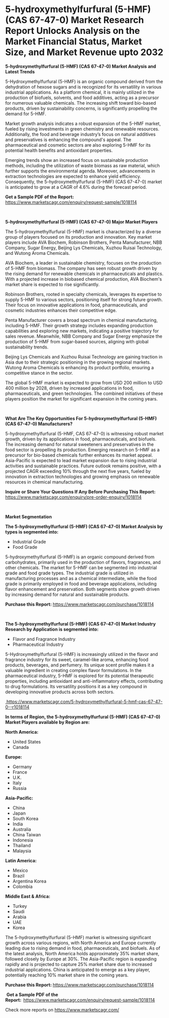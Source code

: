 <p><h1>5-hydroxymethylfurfural (5-HMF) (CAS 67-47-0) Market Research Report Unlocks Analysis on the Market Financial Status, Market Size, and Market Revenue upto 2032</h1></p><p><strong>5-hydroxymethylfurfural (5-HMF) (CAS 67-47-0) Market Analysis and Latest Trends</strong></p>
<p><p>5-Hydroxymethylfurfural (5-HMF) is an organic compound derived from the dehydration of hexose sugars and is recognized for its versatility in various industrial applications. As a platform chemical, it is mainly utilized in the production of biofuels, solvents, and food additives, acting as a precursor for numerous valuable chemicals. The increasing shift toward bio-based products, driven by sustainability concerns, is significantly propelling the demand for 5-HMF.</p><p>Market growth analysis indicates a robust expansion of the 5-HMF market, fueled by rising investments in green chemistry and renewable resources. Additionally, the food and beverage industry’s focus on natural additives and preservatives is enhancing the compound's appeal. The pharmaceutical and cosmetic sectors are also exploring 5-HMF for its potential health benefits and antioxidant properties.</p><p>Emerging trends show an increased focus on sustainable production methods, including the utilization of waste biomass as raw material, which further supports the environmental agenda. Moreover, advancements in extraction technologies are expected to enhance yield efficiency. Consequently, the 5-hydroxymethylfurfural (5-HMF) (CAS 67-47-0) market is anticipated to grow at a CAGR of 4.6% during the forecast period.</p></p>
<p><strong>Get a Sample PDF of the Report:&nbsp;</strong> <a href="https://www.marketscagr.com/enquiry/request-sample/1018114?utm_campaign=2941&utm_medium=2&utm_source=Github&utm_content=ia&utm_term=21032025&utm_id=5-hydroxymethylfurfural-5-hmf-cas-67-47-0">https://www.marketscagr.com/enquiry/request-sample/1018114</a></p>
<p>&nbsp;</p>
<p><strong>5-hydroxymethylfurfural (5-HMF) (CAS 67-47-0) Major Market Players</strong></p>
<p><p>The 5-hydroxymethylfurfural (5-HMF) market is characterized by a diverse group of players focused on its production and innovation. Key market players include AVA Biochem, Robinson Brothers, Penta Manufacturer, NBB Company, Sugar Energy, Beijing Lys Chemicals, Xuzhou Ruisai Technology, and Wutong Aroma Chemicals.</p><p>AVA Biochem, a leader in sustainable chemistry, focuses on the production of 5-HMF from biomass. The company has seen robust growth driven by the rising demand for renewable chemicals in pharmaceuticals and plastics. With a projected increase in biobased chemical production, AVA Biochem's market share is expected to rise significantly.</p><p>Robinson Brothers, rooted in specialty chemicals, leverages its expertise to supply 5-HMF to various sectors, positioning itself for strong future growth. Their focus on innovative applications in food, pharmaceuticals, and cosmetic industries enhances their competitive edge.</p><p>Penta Manufacturer covers a broad spectrum in chemical manufacturing, including 5-HMF. Their growth strategy includes expanding production capabilities and exploring new markets, indicating a positive trajectory for sales revenue. Meanwhile, NBB Company and Sugar Energy emphasize the production of 5-HMF from sugar-based sources, aligning with global sustainability trends.</p><p>Beijing Lys Chemicals and Xuzhou Ruisai Technology are gaining traction in Asia due to their strategic positioning in the growing regional markets. Wutong Aroma Chemicals is enhancing its product portfolio, ensuring a competitive stance in the sector.</p><p>The global 5-HMF market is expected to grow from USD 200 million to USD 400 million by 2028, driven by increased applications in food, pharmaceuticals, and green technologies. The combined initiatives of these players position the market for significant expansion in the coming years.</p></p>
<p>&nbsp;</p>
<p><strong>What Are The Key Opportunities For 5-hydroxymethylfurfural (5-HMF) (CAS 67-47-0) Manufacturers?</strong></p>
<p><p>5-hydroxymethylfurfural (5-HMF, CAS 67-47-0) is witnessing robust market growth, driven by its applications in food, pharmaceuticals, and biofuels. The increasing demand for natural sweeteners and preservatives in the food sector is propelling its production. Emerging research on 5-HMF as a precursor for bio-based chemicals further enhances its market appeal. Asia-Pacific is expected to lead market expansion due to rising industrial activities and sustainable practices. Future outlook remains positive, with a projected CAGR exceeding 10% through the next five years, fueled by innovation in extraction technologies and growing emphasis on renewable resources in chemical manufacturing.</p></p>
<p><strong>Inquire or Share Your Questions If Any Before Purchasing This Report:</strong> <a href="https://www.marketscagr.com/enquiry/pre-order-enquiry/1018114?utm_campaign=2941&utm_medium=2&utm_source=Github&utm_content=ia&utm_term=21032025&utm_id=5-hydroxymethylfurfural-5-hmf-cas-67-47-0">https://www.marketscagr.com/enquiry/pre-order-enquiry/1018114</a></p>
<p>&nbsp;</p>
<p><strong>Market Segmentation</strong></p>
<p><strong>The 5-hydroxymethylfurfural (5-HMF) (CAS 67-47-0) Market Analysis by types is segmented into:</strong></p>
<p><ul><li>Industrial Grade</li><li>Food Grade</li></ul></p>
<p><p>5-hydroxymethylfurfural (5-HMF) is an organic compound derived from carbohydrates, primarily used in the production of flavors, fragrances, and other chemicals. The market for 5-HMF can be segmented into industrial grade and food grade types. The industrial grade is utilized in manufacturing processes and as a chemical intermediate, while the food grade is primarily employed in food and beverage applications, including flavor enhancement and preservation. Both segments show growth driven by increasing demand for natural and sustainable products.</p></p>
<p><strong>Purchase this Report:&nbsp;</strong><a href="https://www.marketscagr.com/purchase/1018114?utm_campaign=2941&utm_medium=2&utm_source=Github&utm_content=ia&utm_term=21032025&utm_id=5-hydroxymethylfurfural-5-hmf-cas-67-47-0">https://www.marketscagr.com/purchase/1018114</a></p>
<p>&nbsp;</p>
<p><strong>The 5-hydroxymethylfurfural (5-HMF) (CAS 67-47-0) Market Industry Research by Application is segmented into:</strong></p>
<p><ul><li>Flavor and Fragrance Industry</li><li>Pharmaceutical Industry</li></ul></p>
<p><p>5-Hydroxymethylfurfural (5-HMF) is increasingly utilized in the flavor and fragrance industry for its sweet, caramel-like aroma, enhancing food products, beverages, and perfumery. Its unique scent profile makes it a valuable ingredient in creating complex flavor formulations. In the pharmaceutical industry, 5-HMF is explored for its potential therapeutic properties, including antioxidant and anti-inflammatory effects, contributing to drug formulations. Its versatility positions it as a key compound in developing innovative products across both sectors.</p></p>
<p><a href="https://www.marketscagr.com/5-hydroxymethylfurfural-5-hmf-cas-67-47-0--r1018114?utm_campaign=2941&utm_medium=2&utm_source=Github&utm_content=ia&utm_term=21032025&utm_id=5-hydroxymethylfurfural-5-hmf-cas-67-47-0">&nbsp;https://www.marketscagr.com/5-hydroxymethylfurfural-5-hmf-cas-67-47-0--r1018114</a></p>
<p><strong>In terms of Region, the 5-hydroxymethylfurfural (5-HMF) (CAS 67-47-0) Market Players available by Region are:</strong></p>
<p>
    <p> <strong> North America: </strong>
        <ul>
            <li>United States</li>
            <li>Canada</li>
        </ul>
        </p> 
    <p> <strong> Europe: </strong>
        <ul>
            <li>Germany</li>
            <li>France</li>
            <li>U.K.</li>
            <li>Italy</li>
            <li>Russia</li>
        </ul>
        </p> 
    <p> <strong> Asia-Pacific: </strong>
        <ul>
            <li>China</li>
            <li>Japan</li>
            <li>South Korea</li>
            <li>India</li>
            <li>Australia</li>
            <li>China Taiwan</li>
            <li>Indonesia</li>
            <li>Thailand</li>
            <li>Malaysia</li>
        </ul>
        </p> 
    <p> <strong> Latin America: </strong>
        <ul>
            <li>Mexico</li>
            <li>Brazil</li>
            <li>Argentina Korea</li>
            <li>Colombia</li>
        </ul>
        </p> 
    <p> <strong> Middle East & Africa: </strong>
        <ul>
            <li>Turkey</li>
            <li>Saudi</li>
            <li>Arabia</li>
            <li>UAE</li>
            <li>Korea</li>
        </ul>
    </p>
    </p>
<p><p>The 5-hydroxymethylfurfural (5-HMF) market is witnessing significant growth across various regions, with North America and Europe currently leading due to rising demand in food, pharmaceuticals, and biofuels. As of the latest analysis, North America holds approximately 35% market share, followed closely by Europe at 30%. The Asia-Pacific region is expanding rapidly and is projected to capture 25% market share due to increased industrial applications. China is anticipated to emerge as a key player, potentially reaching 10% market share in the coming years.</p></p>
<p><strong>Purchase this Report: </strong><a href="https://www.marketscagr.com/purchase/1018114?utm_campaign=2941&utm_medium=2&utm_source=Github&utm_content=ia&utm_term=21032025&utm_id=5-hydroxymethylfurfural-5-hmf-cas-67-47-0">https://www.marketscagr.com/purchase/1018114</a></p>
<p>&nbsp;<strong>Get a Sample PDF of the Report:&nbsp;&nbsp;</strong><a href="https://www.marketscagr.com/enquiry/request-sample/1018114?utm_campaign=2941&utm_medium=2&utm_source=Github&utm_content=ia&utm_term=21032025&utm_id=5-hydroxymethylfurfural-5-hmf-cas-67-47-0">https://www.marketscagr.com/enquiry/request-sample/1018114</a></p>
<p><strong></strong></p>
<p>Check more reports on <a href="https://www.marketscagr.com/?utm_campaign=2941&utm_medium=2&utm_source=Github&utm_content=ia&utm_term=21032025&utm_id=5-hydroxymethylfurfural-5-hmf-cas-67-47-0">https://www.marketscagr.com/</a></p>